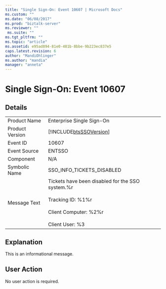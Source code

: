 ```yaml
---
title: "Single Sign-On: Event 10607 | Microsoft Docs"
ms.custom: ""
ms.date: "06/08/2017"
ms.prod: "biztalk-server"
ms.reviewer: ""
 ms.suite: ""
ms.tgt_pltfrm: ""
ms.topic: "article"
ms.assetid: e95ad894-81e0-481b-8bbe-9b223ec837e5
caps.latest.revision: 6
author: "MandiOhlinger"
ms.author: "mandia"
manager: "anneta"
---
```

# Single Sign-On: Event 10607
## Details  
  
|||  
|-|-|  
|Product Name|Enterprise Single Sign-On|  
|Product Version|[!INCLUDE[btsSSOVersion](../includes/btsssoversion-md.md)]|  
|Event ID|10607|  
|Event Source|ENTSSO|  
|Component|N/A|  
|Symbolic Name|SSO_INFO_TICKETS_DISABLED|  
|Message Text|Tickets have been disabled for the SSO system.%r<br /><br /> Tracking ID: %1%r<br /><br /> Client Computer: %2%r<br /><br /> Client User: %3|  
  
## Explanation  
 This is an informational message.  
  
## User Action  
 No user action is required.